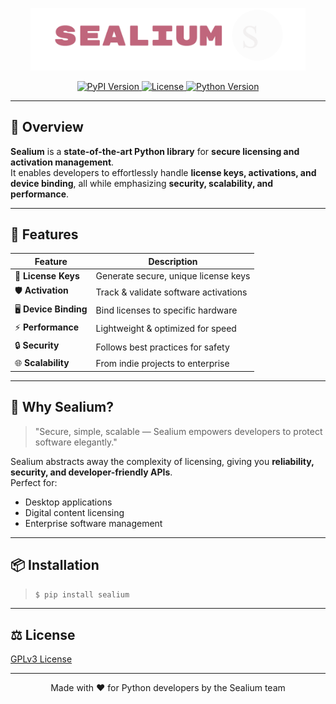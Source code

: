 <p align="center">
  <img src="assests/Sealium-logo-transparent.png" width="440" alt="Sealium Logo">
</p>

<p align="center">
  <a href="https://pypi.org/project/sealium/">
    <img src="https://img.shields.io/pypi/v/sealium?style=for-the-badge&logo=python&color=blue" alt="PyPI Version">
  </a>
  <a href="LICENSE">
    <img src="https://img.shields.io/badge/license-GPLv3-green?style=for-the-badge" alt="License">
  </a>
  <a href="https://www.python.org">
    <img src="https://img.shields.io/badge/python-3.13+-yellow?style=for-the-badge&logo=python" alt="Python Version">
  </a>
</p>

---

## 🚀 Overview

**Sealium** is a **state-of-the-art Python library** for **secure licensing and activation management**.  
It enables developers to effortlessly handle **license keys, activations, and device binding**, all while emphasizing **security, scalability, and performance**.

---

## 🌟 Features

| Feature | Description |
|---------|-------------|
| 🔑 **License Keys** | Generate secure, unique license keys |
| 🛡️ **Activation** | Track & validate software activations |
| 🖥️ **Device Binding** | Bind licenses to specific hardware |
| ⚡ **Performance** | Lightweight & optimized for speed |
| 🔒 **Security** | Follows best practices for safety |
| 🌐 **Scalability** | From indie projects to enterprise |

---

## 🎯 Why Sealium?

> "Secure, simple, scalable — Sealium empowers developers to protect software elegantly."

Sealium abstracts away the complexity of licensing, giving you **reliability, security, and developer-friendly APIs**.  
Perfect for:  

- Desktop applications  
- Digital content licensing  
- Enterprise software management  

---

## 📦 Installation

> ```$ pip install sealium```

---

## ⚖️ License

[GPLv3 License](LICENSE)

---

<p align="center">
  Made with ❤️ for Python developers by the Sealium team
</p>
